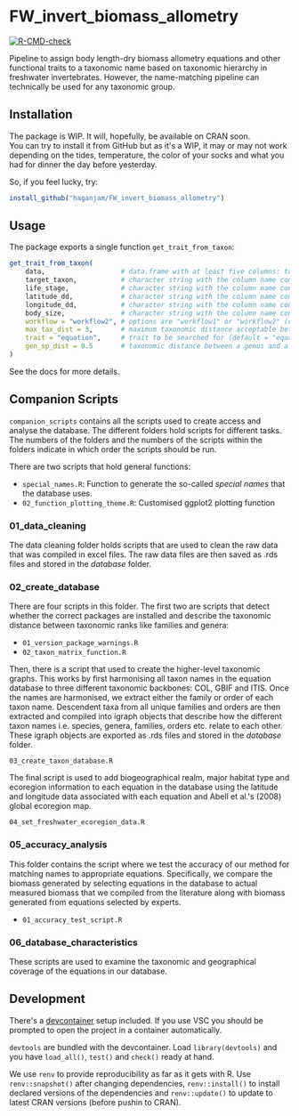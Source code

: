 # FW_invert_biomass_allometry

[![R-CMD-check](https://github.com/haganjam/FW_invert_biomass_allometry/actions/workflows/R-CMD-check.yaml/badge.svg)](https://github.com/haganjam/FW_invert_biomass_allometry/actions/workflows/R-CMD-check.yaml)

Pipeline to assign body length-dry biomass allometry equations and other functional traits to a taxonomic name based on taxonomic hierarchy in freshwater invertebrates. However, the name-matching pipeline can technically be used for any taxonomic group.

## Installation

The package is WIP. It will, hopefully, be available on CRAN soon.  
You can try to install it from GitHub but as it's a WIP, it may or may not
work depending on the tides, temperature, the color of your socks and what
you had for dinner the day before yesterday.

So, if you feel lucky, try:

```r
install_github("haganjam/FW_invert_biomass_allometry")
```

## Usage

The package exports a single function `get_trait_from_taxon`:

```r
get_trait_from_taxon(
    data,                   # data.frame with at least five columns: target taxon, life stage, latitude (dd), longitude (dd) and body size (mm) if trait == "equation"
    target_taxon,           # character string with the column name containing the taxon names
    life_stage,             # character string with the column name containing the life stages
    latitude_dd,            # character string with the column name containing the latitude in decimal degrees
    longitude_dd,           # character string with the column name containing the longitude in decimal degrees
    body_size,              # character string with the column name containing the body size data if trait = "equation"
    workflow = "workflow2", # options are "workflow1" or "workflow2" (default = "workflow2)
    max_tax_dist = 3,       # maximum taxonomic distance acceptable between the target and the taxa in the database (default = 3)
    trait = "equation",     # trait to be searched for (default = "equation")
    gen_sp_dist = 0.5       # taxonomic distance between a genus and a species(default = 0.5)
)
```

See the docs for more details.

## Companion Scripts

`companion_scripts` contains all the scripts used to create access and analyse the database. The different folders hold scripts for different tasks. The numbers of the folders and the numbers of the scripts within the folders indicate in which order the scripts should be run.

There are two scripts that hold general functions:

* `special_names.R`: Function to generate the so-called *special names* that the database uses.
* `02_function_plotting_theme.R`: Customised ggplot2 plotting function

### 01_data_cleaning

The data cleaning folder holds scripts that are used to clean the raw data that was compiled in excel files. The raw data files are then saved as .rds files and stored in the *database* folder.

### 02_create_database

There are four scripts in this folder. The first two are scripts that detect whether the correct packages are installed and describe the taxonomic distance between taxonomic ranks like families and genera:

* `01_version_package_warnings.R`
* `02_taxon_matrix_function.R`

Then, there is a script that used to create the higher-level taxonomic graphs. This works by first harmonising all taxon names in the equation database to three different taxonomic backbones: COL, GBIF and ITIS. Once the names are harmonised, we extract either the family or order of each taxon name. Descendent taxa from all unique families and orders are then extracted and compiled into igraph objects that describe how the different taxon names i.e. species, genera, families, orders etc. relate to each other. These igraph objects are exported as .rds files and stored in the *database* folder.

`03_create_taxon_database.R`

The final script is used to add biogeographical realm, major habitat type and ecoregion information to each equation in the database using the latitude and longitude data associated with each equation and Abell et al.'s (2008) global ecoregion map.

`04_set_freshwater_ecoregion_data.R`

### 05_accuracy_analysis

This folder contains the script where we test the accuracy of our method for matching names to appropriate equations. Specifically, we compare the biomass generated by selecting equations in the database to actual measured biomass that we compiled from the literature along with biomass generated from equations selected by experts.

* `01_accuracy_test_script.R`

### 06_database_characteristics

These scripts are used to examine the taxonomic and geographical coverage of the equations in our database.

## Development

There's a [devcontainer](https://containers.dev/) setup included. If you use
VSC you should be prompted to open the project in a container automatically.

`devtools` are bundled with the devcontainer. Load `library(devtools)` and you
have `load_all()`, `test()` and `check()` ready at hand.

We use `renv` to provide reproducibility as far as it gets with R.
Use `renv::snapshot()` after changing dependencies, `renv::install()` to install declared versions
of the dependencies and `renv::update()` to update to latest CRAN versions (before pushin to CRAN).
